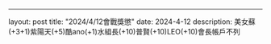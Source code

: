 ---
layout: post
title:  "2024/4/12會戰獎懲"
date:   2024-4-12
description: 美女蘇(+3+1)紫陽天(+5)酷ano(+1)水組長(+10)普賢(+10)LEO(+10)會長帳戶不列



